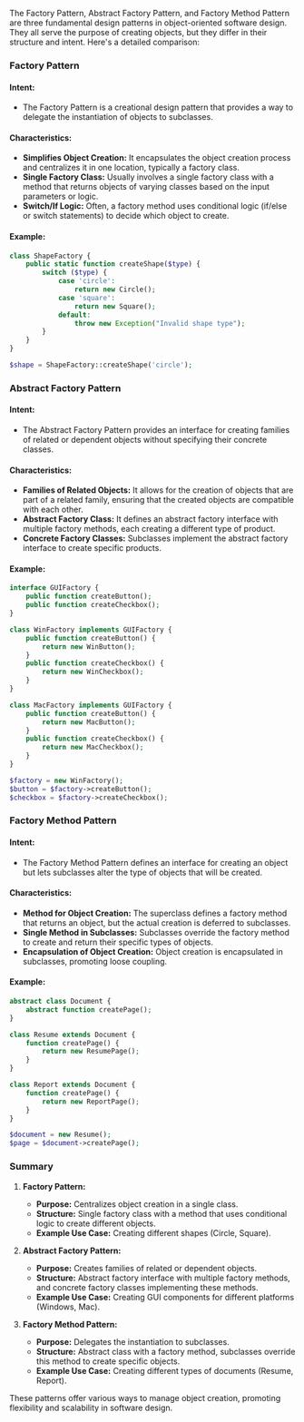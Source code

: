 The Factory Pattern, Abstract Factory Pattern, and Factory Method Pattern are three fundamental design patterns in object-oriented software design. They all serve the purpose of creating objects, but they differ in their structure and intent. Here's a detailed comparison:

### Factory Pattern

#### Intent:

- The Factory Pattern is a creational design pattern that provides a way to delegate the instantiation of objects to subclasses.

#### Characteristics:

- **Simplifies Object Creation:** It encapsulates the object creation process and centralizes it in one location, typically a factory class.
- **Single Factory Class:** Usually involves a single factory class with a method that returns objects of varying classes based on the input parameters or logic.
- **Switch/If Logic:** Often, a factory method uses conditional logic (if/else or switch statements) to decide which object to create.

#### Example:

```php
class ShapeFactory {
    public static function createShape($type) {
        switch ($type) {
            case 'circle':
                return new Circle();
            case 'square':
                return new Square();
            default:
                throw new Exception("Invalid shape type");
        }
    }
}

$shape = ShapeFactory::createShape('circle');
```

### Abstract Factory Pattern

#### Intent:

- The Abstract Factory Pattern provides an interface for creating families of related or dependent objects without specifying their concrete classes.

#### Characteristics:

- **Families of Related Objects:** It allows for the creation of objects that are part of a related family, ensuring that the created objects are compatible with each other.
- **Abstract Factory Class:** It defines an abstract factory interface with multiple factory methods, each creating a different type of product.
- **Concrete Factory Classes:** Subclasses implement the abstract factory interface to create specific products.

#### Example:

```php
interface GUIFactory {
    public function createButton();
    public function createCheckbox();
}

class WinFactory implements GUIFactory {
    public function createButton() {
        return new WinButton();
    }
    public function createCheckbox() {
        return new WinCheckbox();
    }
}

class MacFactory implements GUIFactory {
    public function createButton() {
        return new MacButton();
    }
    public function createCheckbox() {
        return new MacCheckbox();
    }
}

$factory = new WinFactory();
$button = $factory->createButton();
$checkbox = $factory->createCheckbox();
```

### Factory Method Pattern

#### Intent:

- The Factory Method Pattern defines an interface for creating an object but lets subclasses alter the type of objects that will be created.

#### Characteristics:

- **Method for Object Creation:** The superclass defines a factory method that returns an object, but the actual creation is deferred to subclasses.
- **Single Method in Subclasses:** Subclasses override the factory method to create and return their specific types of objects.
- **Encapsulation of Object Creation:** Object creation is encapsulated in subclasses, promoting loose coupling.

#### Example:

```php
abstract class Document {
    abstract function createPage();
}

class Resume extends Document {
    function createPage() {
        return new ResumePage();
    }
}

class Report extends Document {
    function createPage() {
        return new ReportPage();
    }
}

$document = new Resume();
$page = $document->createPage();
```

### Summary

1. **Factory Pattern:**

   - **Purpose:** Centralizes object creation in a single class.
   - **Structure:** Single factory class with a method that uses conditional logic to create different objects.
   - **Example Use Case:** Creating different shapes (Circle, Square).

2. **Abstract Factory Pattern:**

   - **Purpose:** Creates families of related or dependent objects.
   - **Structure:** Abstract factory interface with multiple factory methods, and concrete factory classes implementing these methods.
   - **Example Use Case:** Creating GUI components for different platforms (Windows, Mac).

3. **Factory Method Pattern:**
   - **Purpose:** Delegates the instantiation to subclasses.
   - **Structure:** Abstract class with a factory method, subclasses override this method to create specific objects.
   - **Example Use Case:** Creating different types of documents (Resume, Report).

These patterns offer various ways to manage object creation, promoting flexibility and scalability in software design.
